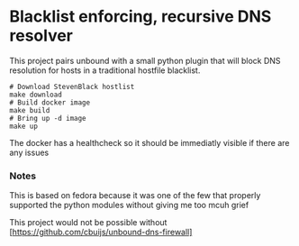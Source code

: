 # Blacklist enforcing, recursive DNS resolver

This project pairs unbound with a small python plugin that will block DNS resolution
for hosts in a traditional hostfile blacklist.

```
# Download StevenBlack hostlist
make download
# Build docker image
make build
# Bring up -d image
make up
```

The docker has a healthcheck so it should be immediatly visible if there are any issues

### Notes

This is based on fedora because it was one of the few that properly supported the python
modules without giving me too mcuh grief

This project would not be possible without 
[https://github.com/cbuijs/unbound-dns-firewall]
